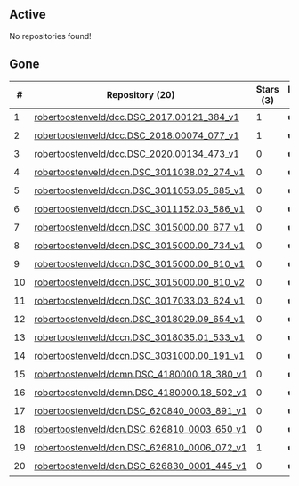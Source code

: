 ## Active
No repositories found!

## Gone
| # | Repository (20) | Stars (3) | Dataset (20) | `run` | `containers-run` | Last Modified |
| --- | --- | --- | --- | --- | --- | --- |
| 1 | [robertoostenveld/dcc.DSC_2017.00121_384_v1](https://github.com/robertoostenveld/dcc.DSC_2017.00121_384_v1) | 1 | :heavy_check_mark: |  |  | — |
| 2 | [robertoostenveld/dcc.DSC_2018.00074_077_v1](https://github.com/robertoostenveld/dcc.DSC_2018.00074_077_v1) | 1 | :heavy_check_mark: |  |  | — |
| 3 | [robertoostenveld/dcc.DSC_2020.00134_473_v1](https://github.com/robertoostenveld/dcc.DSC_2020.00134_473_v1) | 0 | :heavy_check_mark: |  |  | — |
| 4 | [robertoostenveld/dccn.DSC_3011038.02_274_v1](https://github.com/robertoostenveld/dccn.DSC_3011038.02_274_v1) | 0 | :heavy_check_mark: |  |  | — |
| 5 | [robertoostenveld/dccn.DSC_3011053.05_685_v1](https://github.com/robertoostenveld/dccn.DSC_3011053.05_685_v1) | 0 | :heavy_check_mark: |  |  | — |
| 6 | [robertoostenveld/dccn.DSC_3011152.03_586_v1](https://github.com/robertoostenveld/dccn.DSC_3011152.03_586_v1) | 0 | :heavy_check_mark: |  |  | — |
| 7 | [robertoostenveld/dccn.DSC_3015000.00_677_v1](https://github.com/robertoostenveld/dccn.DSC_3015000.00_677_v1) | 0 | :heavy_check_mark: |  |  | — |
| 8 | [robertoostenveld/dccn.DSC_3015000.00_734_v1](https://github.com/robertoostenveld/dccn.DSC_3015000.00_734_v1) | 0 | :heavy_check_mark: |  |  | — |
| 9 | [robertoostenveld/dccn.DSC_3015000.00_810_v1](https://github.com/robertoostenveld/dccn.DSC_3015000.00_810_v1) | 0 | :heavy_check_mark: |  |  | — |
| 10 | [robertoostenveld/dccn.DSC_3015000.00_810_v2](https://github.com/robertoostenveld/dccn.DSC_3015000.00_810_v2) | 0 | :heavy_check_mark: |  |  | — |
| 11 | [robertoostenveld/dccn.DSC_3017033.03_624_v1](https://github.com/robertoostenveld/dccn.DSC_3017033.03_624_v1) | 0 | :heavy_check_mark: |  |  | — |
| 12 | [robertoostenveld/dccn.DSC_3018029.09_654_v1](https://github.com/robertoostenveld/dccn.DSC_3018029.09_654_v1) | 0 | :heavy_check_mark: |  |  | — |
| 13 | [robertoostenveld/dccn.DSC_3018035.01_533_v1](https://github.com/robertoostenveld/dccn.DSC_3018035.01_533_v1) | 0 | :heavy_check_mark: |  |  | — |
| 14 | [robertoostenveld/dccn.DSC_3031000.00_191_v1](https://github.com/robertoostenveld/dccn.DSC_3031000.00_191_v1) | 0 | :heavy_check_mark: |  |  | — |
| 15 | [robertoostenveld/dcmn.DSC_4180000.18_380_v1](https://github.com/robertoostenveld/dcmn.DSC_4180000.18_380_v1) | 0 | :heavy_check_mark: |  |  | — |
| 16 | [robertoostenveld/dcmn.DSC_4180000.18_502_v1](https://github.com/robertoostenveld/dcmn.DSC_4180000.18_502_v1) | 0 | :heavy_check_mark: |  |  | — |
| 17 | [robertoostenveld/dcn.DSC_620840_0003_891_v1](https://github.com/robertoostenveld/dcn.DSC_620840_0003_891_v1) | 0 | :heavy_check_mark: |  |  | — |
| 18 | [robertoostenveld/dcn.DSC_626810_0003_650_v1](https://github.com/robertoostenveld/dcn.DSC_626810_0003_650_v1) | 0 | :heavy_check_mark: |  |  | — |
| 19 | [robertoostenveld/dcn.DSC_626810_0006_072_v1](https://github.com/robertoostenveld/dcn.DSC_626810_0006_072_v1) | 1 | :heavy_check_mark: |  |  | — |
| 20 | [robertoostenveld/dcn.DSC_626830_0001_445_v1](https://github.com/robertoostenveld/dcn.DSC_626830_0001_445_v1) | 0 | :heavy_check_mark: |  |  | — |
